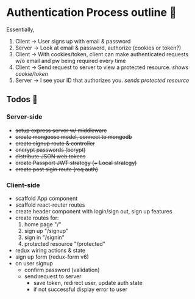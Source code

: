 # Authentication Process outline 📝

Essentially,
1.	Client → User signs up with email & password
2.	Server → Look at email & password, authorize (cookies or token?)
3.	Client → With cookies/token, client can make authenticated requests w/o email and pw being required every time
5.	Client → Send request to server to view a protected resource. *shows cookie/token*
6.	Server → I see your ID that authorizes you. *sends protected resource*


## Todos 📌

### Server-side
* ~~setup express server w/ middleware~~
* ~~create mongoose model, connect to mongodb~~
* ~~create signup route & controller~~
* ~~encrypt passwords (bcrypt)~~
* ~~distribute JSON web tokens~~
* ~~create Passport JWT strategy (+ Local strategy)~~
* ~~create post sigin route (req auth)~~

### Client-side
* scaffold App component
* scaffold react-router routes
* create header component with login/sign out, sign up features
* create routes for:
  1. home page "/"
  2. sign up "/signup"
  3. sign in "/signin"
  4. protected resource "/protected"
* redux wiring actions & state
* sign up form (redux-form v6)
* on user signup
  * confirm password (validation)
  * send request to server
    * save token, redirect user, update auth state
    * if not successful display error to user
